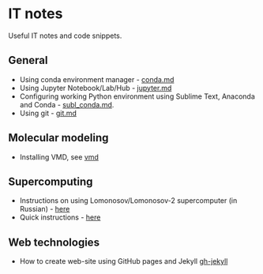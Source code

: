 # IT notes
Useful IT notes and code snippets.

## General
- Using conda environment manager - [conda.md](conda.md)
- Using Jupyter Notebook/Lab/Hub - [jupyter.md](jypyter.md)
- Configuring working Python environment using Sublime Text, Anaconda and Conda - [subl_conda.md](subl_conda.md).
- Using git - [git.md](git.md)

## Molecular modeling
- Installing VMD, see [vmd](vmd)

## Supercomputing
- Instructions on using Lomonosov/Lomonosov-2 supercomputer (in Russian) - [here](lomonosov.md)
- Quick instructions - [here](lomo_quick.md)

## Web technologies
- How to create web-site using GitHub pages and Jekyll [gh-jekyll](gh-jekyll.md)

